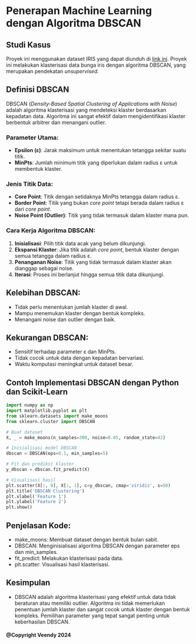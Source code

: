 # Penerapan Machine Learning dengan Algoritma DBSCAN

## Studi Kasus

Proyek ini menggunakan dataset IRIS yang dapat diunduh di [link ini](https://archive.ics.uci.edu/dataset/53/iris). Proyek ini melakukan klasterisasi data bunga iris dengan algoritma DBSCAN, yang merupakan pendekatan _unsupervised_.

## Definisi DBSCAN

DBSCAN (_Density-Based Spatial Clustering of Applications with Noise_) adalah algoritma klasterisasi yang mendeteksi klaster berdasarkan kepadatan data. Algoritma ini sangat efektif dalam mengidentifikasi klaster berbentuk arbitrer dan menangani outlier.

### Parameter Utama:

- **Epsilon (ε)**: Jarak maksimum untuk menentukan tetangga sekitar suatu titik.
- **MinPts**: Jumlah minimum titik yang diperlukan dalam radius ε untuk membentuk klaster.

### Jenis Titik Data:

- **Core Point**: Titik dengan setidaknya MinPts tetangga dalam radius ε.
- **Border Point**: Titik yang bukan _core point_ tetapi berada dalam radius ε dari _core point_.
- **Noise Point (Outlier)**: Titik yang tidak termasuk dalam klaster mana pun.

### Cara Kerja Algoritma DBSCAN:

1. **Inisialisasi**: Pilih titik data acak yang belum dikunjungi.
2. **Ekspansi Klaster**: Jika titik adalah _core point_, bentuk klaster dengan semua tetangga dalam radius ε.
3. **Penanganan Noise**: Titik yang tidak termasuk dalam klaster akan dianggap sebagai noise.
4. **Iterasi**: Proses ini berlanjut hingga semua titik data dikunjungi.

## Kelebihan DBSCAN:

- Tidak perlu menentukan jumlah klaster di awal.
- Mampu menemukan klaster dengan bentuk kompleks.
- Menangani noise dan outlier dengan baik.

## Kekurangan DBSCAN:

- Sensitif terhadap parameter ε dan MinPts.
- Tidak cocok untuk data dengan kepadatan bervariasi.
- Waktu komputasi meningkat untuk dataset besar.

## Contoh Implementasi DBSCAN dengan Python dan Scikit-Learn

```python
import numpy as np
import matplotlib.pyplot as plt
from sklearn.datasets import make_moons
from sklearn.cluster import DBSCAN

# Buat dataset
X, _ = make_moons(n_samples=300, noise=0.05, random_state=42)

# Inisialisasi model DBSCAN
dbscan = DBSCAN(eps=0.1, min_samples=5)

# Fit dan prediksi klaster
y_dbscan = dbscan.fit_predict(X)

# Visualisasi hasil
plt.scatter(X[:, 0], X[:, 1], c=y_dbscan, cmap='viridis', s=50)
plt.title('DBSCAN Clustering')
plt.xlabel('Feature 1')
plt.ylabel('Feature 2')
plt.show()
```

## Penjelasan Kode:

- make_moons: Membuat dataset dengan bentuk bulan sabit.
- DBSCAN: Menginisialisasi algoritma DBSCAN dengan parameter eps dan min_samples.
- fit_predict: Melakukan klasterisasi pada data.
- plt.scatter: Visualisasi hasil klasterisasi.

## Kesimpulan

- DBSCAN adalah algoritma klasterisasi yang efektif untuk data tidak beraturan atau memiliki outlier. Algoritma ini tidak memerlukan penentuan jumlah klaster dan sangat cocok untuk klaster dengan bentuk kompleks. Pemilihan parameter yang tepat sangat penting untuk keberhasilan DBSCAN.

#### @Copyright Veendy 2024
